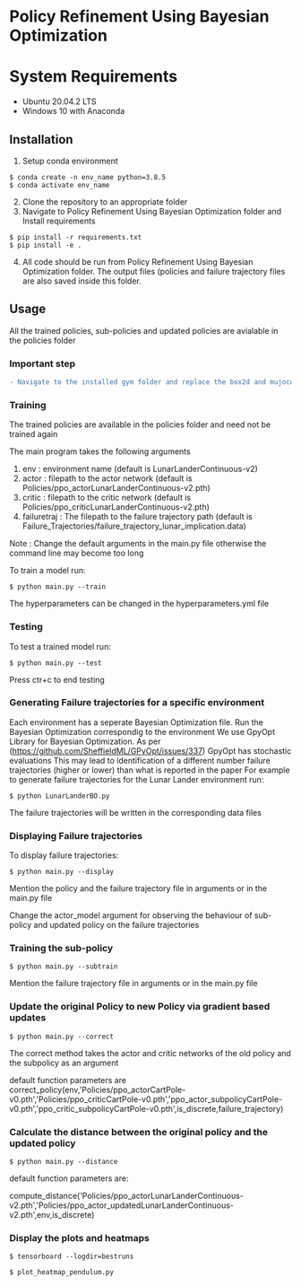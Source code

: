 # Policy Refinement Using Bayesian Optimization

# System Requirements

- Ubuntu 20.04.2 LTS
- Windows 10 with Anaconda

## Installation

1. Setup conda environment

```
$ conda create -n env_name python=3.8.5
$ conda activate env_name
```
2. Clone the repository to an appropriate folder
3. Navigate to Policy Refinement Using Bayesian Optimization folder and Install requirements

```
$ pip install -r requirements.txt
$ pip install -e .
```

4. All code should be run from Policy Refinement Using Bayesian Optimization folder. The output files (policies and failure trajectory files are also saved inside this folder.

## Usage

All the trained policies, sub-policies and updated policies are avialable in the policies folder

### Important step

```diff
- Navigate to the installed gym folder and replace the box2d and mujoco folders with the one in this repository. We have changed some private variables to class variables to acceess them from outside.
```

### Training

The trained policies are available in the policies folder and need not be trained again

The main program takes the following arguments

1) env : environment name (default is LunarLanderContinuous-v2)
2) actor : filepath to the actor network (default is Policies/ppo_actorLunarLanderContinuous-v2.pth)
3) critic : filepath to the critic network (default is Policies/ppo_criticLunarLanderContinuous-v2.pth)
4) failuretraj : The filepath to the failure trajectory path (default is Failure_Trajectories/failure_trajectory_lunar_implication.data)

Note : Change the default arguments in the main.py file otherwise the command line may become too long

To train a model run:

```
$ python main.py --train
```
The hyperparameters can be changed in the hyperparameters.yml file

### Testing

To test a trained model run:

```
$ python main.py --test
```

Press ctr+c to end testing

### Generating Failure trajectories for a specific environment

Each environment has a seperate Bayesian Optimization file. Run the Bayesian Optimization correspondig to the environment
We use GpyOpt Library for Bayesian Optimization. As per (https://github.com/SheffieldML/GPyOpt/issues/337) GpyOpt has stochastic evaluations
This may lead to identification of a different number failure trajectories (higher or lower) than what is reported in the paper
For example to generate failure trajectories for the Lunar Lander environment run:

```
$ python LunarLanderBO.py
```

The failure trajectories will be written in the corresponding data files

### Displaying Failure trajectories

To display failure trajectories:

```
$ python main.py --display
```
Mention the policy and the failure trajectory file in arguments or in the main.py file

Change the actor_model argument for observing the behaviour of sub-policy and updated policy on the failure trajectories


### Training the sub-policy

```
$ python main.py --subtrain
```

Mention the failure trajectory file in arguments or in the main.py file

### Update the original Policy to new Policy via gradient based updates

```
$ python main.py --correct
```
The correct method takes the actor and critic networks of the old policy and the subpolicy as an argument

default function parameters are 
correct_policy(env,'Policies/ppo_actorCartPole-v0.pth','Policies/ppo_criticCartPole-v0.pth','ppo_actor_subpolicyCartPole-v0.pth','ppo_critic_subpolicyCartPole-v0.pth',is_discrete,failure_trajectory)


### Calculate the distance between the original policy and the updated policy

```
$ python main.py --distance
```
default function parameters are:

compute_distance('Policies/ppo_actorLunarLanderContinuous-v2.pth','Policies/ppo_actor_updatedLunarLanderContinuous-v2.pth',env,is_discrete)

### Display the plots and heatmaps

```
$ tensorboard --logdir=bestruns
```
```
$ plot_heatmap_pendulum.py
```
